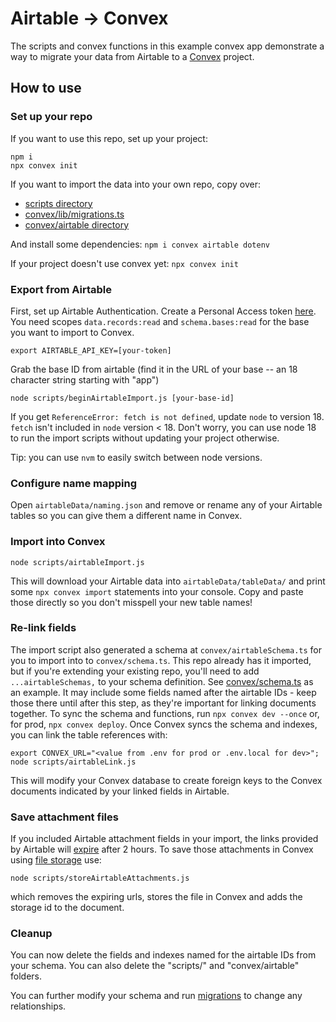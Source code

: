 # Airtable -> Convex

The scripts and convex functions in this example convex app demonstrate a way to
migrate your data from Airtable to a [Convex](convex.dev) project.

## How to use

### Set up your repo

If you want to use this repo, set up your project:
```
npm i
npx convex init
```

If you want to import the data into your own repo, copy over:
- [scripts directory](./scripts/)
- [convex/lib/migrations.ts](./convex/lib/migrations.ts)
- [convex/airtable directory](./convex/airtable/)

And install some dependencies: `npm i convex airtable dotenv`

If your project doesn't use convex yet: `npx convex init`


### Export from Airtable

First, set up Airtable Authentication. Create a Personal Access token [here](https://airtable.com/create/tokens).
You need scopes `data.records:read` and `schema.bases:read` for the base you want to import to Convex.

`export AIRTABLE_API_KEY=[your-token]`

Grab the base ID from airtable (find it in the URL of your base -- an 18 character string starting with "app")

`node scripts/beginAirtableImport.js [your-base-id]`

If you get `ReferenceError: fetch is not defined`, update `node` to version 18.
`fetch` isn't included in `node` version < 18.
Don't worry, you can use node 18 to run the import scripts without updating your project otherwise.

Tip: you can use `nvm` to easily switch between node versions.

### Configure name mapping

Open `airtableData/naming.json` and remove or rename any of your Airtable tables so you can give them a different name in Convex.

### Import into Convex

`node scripts/airtableImport.js`

This will download your Airtable data into `airtableData/tableData/` and print some `npx convex import` statements into your console. Copy and paste those directly so you don't misspell your new table names!

### Re-link fields

The import script also generated a schema at `convex/airtableSchema.ts` for you to import into to `convex/schema.ts`.
This repo already has it imported, but if you're extending your existing repo,
you'll need to add `...airtableSchemas,` to your schema definition.
See [convex/schema.ts](./convex/schema.ts) as an example.
It may include some fields named after the airtable IDs - keep those there until
after this step, as they're important for linking documents together.
To sync the schema and functions, run `npx convex dev --once` or, for prod, `npx convex deploy`.
Once Convex syncs the schema and indexes, you can link the table references with:

```
export CONVEX_URL="<value from .env for prod or .env.local for dev>";
node scripts/airtableLink.js
```

This will modify your Convex database to create foreign keys to the Convex
documents indicated by your linked fields in Airtable.

### Save attachment files

If you included Airtable attachment fields in your import, the links provided by Airtable
will [expire](https://support.airtable.com/docs/airtable-attachment-url-behavior) after 2 hours.
To save those attachments in Convex using [file storage](https://docs.convex.dev/file-storage) use:

`node scripts/storeAirtableAttachments.js`

which removes the expiring urls, stores the file in Convex and adds the storage id to the document.

### Cleanup

You can now delete the fields and indexes named for the airtable IDs from your schema.
You can also delete the "scripts/" and "convex/airtable" folders.

You can further modify your schema and run
[migrations](https://stack.convex.dev/migrating-data-with-mutations)
to change any relationships.
